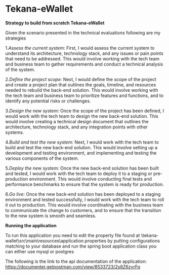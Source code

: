 # Tekana-eWallet
**Strategy to build from scratch Tekana-eWallet**

Given the scenario presented in the technical evaluations following are my strategies

1.*Assess the current system:* First, I would assess the current system to understand its architecture, technology stack, and any issues or pain points that need to be addressed. This would involve working with the tech team and business team to gather requirements and conduct a technical analysis of the system.

2.*Define the project scope:* Next, I would define the scope of the project and create a project plan that outlines the goals, timeline, and resources needed to rebuild the back-end solution. This would involve working with the tech team and business team to prioritize features and functions, and to identify any potential risks or challenges.

3.*Design the new system:* Once the scope of the project has been defined, I would work with the tech team to design the new back-end solution. This would involve creating a technical design document that outlines the architecture, technology stack, and any integration points with other systems.

4.*Build and test the new system:* Next, I would work with the tech team to build and test the new back-end solution. This would involve setting up a development and testing environment, and implementing and testing the various components of the system.

5.*Deploy the new system:* Once the new back-end solution has been built and tested, I would work with the tech team to deploy it to a staging or pre-production environment. This would involve conducting final tests and performance benchmarks to ensure that the system is ready for production.

6.*Go live:* Once the new back-end solution has been deployed to a staging environment and tested successfully, I would work with the tech team to roll it out to production. This would involve coordinating with the business team to communicate the change to customers, and to ensure that the transition to the new system is smooth and seamless.



**Running the application**


To run this application you need to edit the property file found at \tekana-wallet\src\main\resources\application.properties 
by putting configurations matching to your database and run the spring boot application class  you can either use mysql or postgres

The following is the link to the api documentation of the application: https://documenter.getpostman.com/view/8533723/2s8Z6zyrFq


